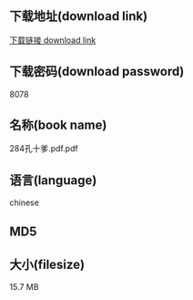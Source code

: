 ## 下载地址(download link)
[下载链接 download link](https://tutu365.netlify.app/?s=284%E5%AD%94%E5%8D%81%E7%88%B9.pdf)

## 下载密码(download password)
8078

## 名称(book name)
284孔十爹.pdf.pdf

## 语言(language)
chinese

## MD5


## 大小(filesize)
15.7 MB

